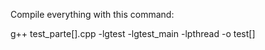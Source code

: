 Compile everything with this command:

g++ test_parte[].cpp -lgtest -lgtest_main -lpthread -o test[]